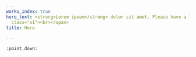 ```yaml
---
works_index: true
hero_text: <strong>Lorem ipsum</strong> dolor sit amet. Please have a look at my work<br><span
  class="s1"><br></span>
title: Hero

---
```

<Hero :text="$page.frontmatter.hero_text" />`:point_down:`
<WorksList />